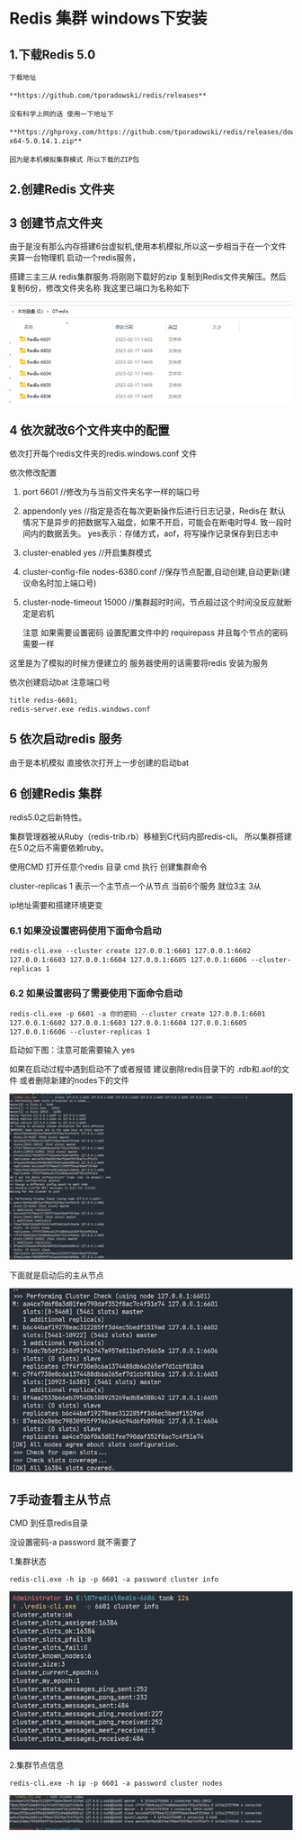 
# Redis 集群 windows下安装

## 1.下载Redis 5.0

    下载地址

    **https://github.com/tporadowski/redis/releases**

    没有科学上网的话 使用一下地址下

    **https://ghproxy.com/https://github.com/tporadowski/redis/releases/download/v5.0.14.1/Redis-x64-5.0.14.1.zip**

    因为是本机模拟集群模式 所以下载的ZIP包

## 2.创建Redis 文件夹

## 3 创建节点文件夹

由于是没有那么内存搭建6台虚拟机,使用本机模拟,所以这一步相当于在一个文件夹算一台物理机 启动一个redis服务，

搭建三主三从 redis集群服务.将刚刚下载好的zip 复制到Redis文件夹解压。然后复制6份，修改文件夹名称 我这里已端口为名称如下


![1676620552400](image/安装/1676620552400.png)


## 4 依次就改6个文件夹中的配置

依次打开每个redis文件夹的redis.windows.conf 文件

依次修改配置

1. port 6601  //修改为与当前文件夹名字一样的端口号
2. appendonly yes //指定是否在每次更新操作后进行日志记录，Redis在 默认情况下是异步的把数据写入磁盘，如果不开启，可能会在断电时导4. 致一段时间内的数据丢失。 yes表示：存储方式，aof，将写操作记录保存到日志中
3. cluster-enabled yes //开启集群模式
4. cluster-config-file nodes-6380.conf //保存节点配置,自动创建,自动更新(建议命名时加上端口号)
5. cluster-node-timeout 15000 //集群超时时间，节点超过这个时间没反应就断定是宕机

   注意 如果需要设置密码  设置配置文件中的 requirepass  并且每个节点的密码需要一样

这里是为了模拟的时候方便建立的 服务器使用的话需要将redis 安装为服务

依次创建启动bat 注意端口号

```
title redis-6601;
redis-server.exe redis.windows.conf
```

## 5 依次启动redis 服务

 由于是本机模拟 直接依次打开上一步创建的启动bat

## 6 创建Redis 集群

redis5.0之后新特性。

集群管理器被从Ruby（redis-trib.rb）移植到C代码内部redis-cli。
所以集群搭建在5.0之后不需要依赖ruby。

使用CMD 打开任意个redis 目录 cmd 执行 创建集群命令

cluster-replicas 1 表示一个主节点一个从节点 当前6个服务 就位3主 3从

ip地址需要和搭建环境更变

### 6.1 如果没设置密码使用下面命令启动

```
redis-cli.exe --cluster create 127.0.0.1:6601 127.0.0.1:6602 127.0.0.1:6603 127.0.0.1:6604 127.0.0.1:6605 127.0.0.1:6606 --cluster-replicas 1
```

### 6.2 如果设置密码了需要使用下面命令启动

```
redis-cli.exe -p 6601 -a 你的密码 --cluster create 127.0.0.1:6601 127.0.0.1:6602 127.0.0.1:6603 127.0.0.1:6604 127.0.0.1:6605 127.0.0.1:6606 --cluster-replicas 1
```

启动如下图：注意可能需要输入 yes

如果在启动过程中遇到启动不了或者报错 建议删除redis目录下的 .rdb和.aof的文件 或者删除新建的nodes下的文件

![1676622510691](image/安装/1676622510691.png)

下面就是启动后的主从节点

![1676622521025](image/安装/1676622521025.png)

## 7手动查看主从节点

CMD 到任意redis目录

没设置密码-a password 就不需要了

1.集群状态

```
redis-cli.exe -h ip -p 6601 -a password cluster info
```

![1676622778991](image/安装/1676622778991.png)

2.集群节点信息

```
redis-cli.exe -h ip -p 6601 -a password cluster nodes
```

![1676622767578](image/安装/1676622767578.png)
